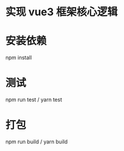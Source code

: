 # 实现 vue3 框架核心逻辑

# 安装依赖
npm install

# 测试
npm run test / yarn test

# 打包
npm run build / yarn build

